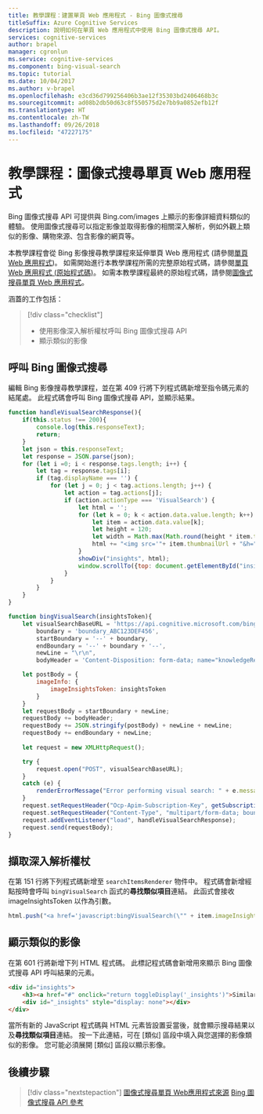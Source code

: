 ```yaml
---
title: 教學課程：建置單頁 Web 應用程式 - Bing 圖像式搜尋
titleSuffix: Azure Cognitive Services
description: 說明如何在單頁 Web 應用程式中使用 Bing 圖像式搜尋 API。
services: cognitive-services
author: brapel
manager: cgronlun
ms.service: cognitive-services
ms.component: bing-visual-search
ms.topic: tutorial
ms.date: 10/04/2017
ms.author: v-brapel
ms.openlocfilehash: e3cd36d799256406b3ae12f35303bd2406468b3c
ms.sourcegitcommit: ad08b2db50d63c8f550575d2e7bb9a0852efb12f
ms.translationtype: HT
ms.contentlocale: zh-TW
ms.lasthandoff: 09/26/2018
ms.locfileid: "47227175"
---
```

# <a name="tutorial-visual-search-single-page-web-app"></a>教學課程：圖像式搜尋單頁 Web 應用程式

Bing 圖像式搜尋 API 可提供與 Bing.com/images 上顯示的影像詳細資料類似的體驗。 使用圖像式搜尋可以指定影像並取得影像的相關深入解析，例如外觀上類似的影像、購物來源、包含影像的網頁等。 

本教學課程會從 Bing 影像搜尋教學課程來延伸單頁 Web 應用程式 (請參閱[單頁 Web 應用程式](../Bing-Image-Search/tutorial-bing-image-search-single-page-app.md))。 如需開始進行本教學課程所需的完整原始程式碼，請參閱[單頁 Web 應用程式 (原始程式碼)](../Bing-Image-Search/tutorial-bing-image-search-single-page-app-source.md)。 如需本教學課程最終的原始程式碼，請參閱[圖像式搜尋單頁 Web 應用程式](tutorial-bing-visual-search-single-page-app-source.md)。

涵蓋的工作包括：

> [!div class="checklist"]
> * 使用影像深入解析權杖呼叫 Bing 圖像式搜尋 API
> * 顯示類似的影像

## <a name="call-bing-visual-search"></a>呼叫 Bing 圖像式搜尋
編輯 Bing 影像搜尋教學課程，並在第 409 行將下列程式碼新增至指令碼元素的結尾處。 此程式碼會呼叫 Bing 圖像式搜尋 API，並顯示結果。

``` javascript
function handleVisualSearchResponse(){
    if(this.status !== 200){
        console.log(this.responseText);
        return;
    }
    let json = this.responseText;
    let response = JSON.parse(json);
    for (let i =0; i < response.tags.length; i++) {
        let tag = response.tags[i];
        if (tag.displayName === '') {
            for (let j = 0; j < tag.actions.length; j++) {
                let action = tag.actions[j];
                if (action.actionType === 'VisualSearch') {
                    let html = '';
                    for (let k = 0; k < action.data.value.length; k++) {
                        let item = action.data.value[k];
                        let height = 120;
                        let width = Math.max(Math.round(height * item.thumbnail.width / item.thumbnail.height), 120);
                        html += "<img src='"+ item.thumbnailUrl + "&h=" + height + "&w=" + width + "' height=" + height + " width=" + width + "'>";
                    }
                    showDiv("insights", html);
                    window.scrollTo({top: document.getElementById("insights").getBoundingClientRect().top, behavior: "smooth"});
                }
            }
        }
    }
}

function bingVisualSearch(insightsToken){
    let visualSearchBaseURL = 'https://api.cognitive.microsoft.com/bing/v7.0/images/visualsearch',
        boundary = 'boundary_ABC123DEF456',
        startBoundary = '--' + boundary,
        endBoundary = '--' + boundary + '--',
        newLine = "\r\n",
        bodyHeader = 'Content-Disposition: form-data; name="knowledgeRequest"' + newLine + newLine;

    let postBody = {
        imageInfo: {
            imageInsightsToken: insightsToken
        }
    }
    let requestBody = startBoundary + newLine;
    requestBody += bodyHeader;
    requestBody += JSON.stringify(postBody) + newLine + newLine;
    requestBody += endBoundary + newLine;       
    
    let request = new XMLHttpRequest();

    try {
        request.open("POST", visualSearchBaseURL);
    } 
    catch (e) {
        renderErrorMessage("Error performing visual search: " + e.message);
    }
    request.setRequestHeader("Ocp-Apim-Subscription-Key", getSubscriptionKey());
    request.setRequestHeader("Content-Type", "multipart/form-data; boundary=" + boundary);
    request.addEventListener("load", handleVisualSearchResponse);
    request.send(requestBody);
}
```

## <a name="capture-insights-token"></a>擷取深入解析權杖
在第 151 行將下列程式碼新增至 `searchItemsRenderer` 物件中。 程式碼會新增經點按時會呼叫 `bingVisualSearch` 函式的**尋找類似項目**連結。 此函式會接收 imageInsightsToken 以作為引數。

``` javascript
html.push("<a href='javascript:bingVisualSearch(\"" + item.imageInsightsToken + "\");'>find similar</a><br>");
```

## <a name="display-similar-images"></a>顯示類似的影像
在第 601 行將新增下列 HTML 程式碼。 此標記程式碼會新增用來顯示 Bing 圖像式搜尋 API 呼叫結果的元素。

``` html
<div id="insights">
    <h3><a href="#" onclick="return toggleDisplay('_insights')">Similar</a></h3>
    <div id="_insights" style="display: none"></div>
</div>
```

當所有新的 JavaScript 程式碼與 HTML 元素皆設置妥當後，就會顯示搜尋結果以及**尋找類似項目**連結。 按一下此連結，可在 [類似] 區段中填入與您選擇的影像類似的影像。 您可能必須展開 [類似] 區段以顯示影像。

## <a name="next-steps"></a>後續步驟

> [!div class="nextstepaction"]
> [圖像式搜尋單頁 Web應用程式來源](tutorial-bing-visual-search-single-page-app-source.md)
> [Bing 圖像式搜尋 API 參考](https://aka.ms/bingvisualsearchreferencedoc)